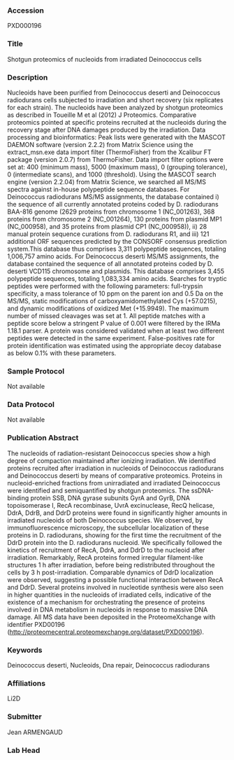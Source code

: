 ### Accession
PXD000196

### Title
Shotgun proteomics of nucleoids from irradiated Deinococcus cells

### Description
Nucleoids have been purified from Deinococcus deserti and Deinococcus radiodurans cells subjected to irradiation and short recovery (six replicates for each strain). The nucleoids have been analyzed by shotgun proteomics as described in Toueille M et al (2012) J Proteomics. Comparative proteomics pointed at specific proteins recruited at the nucleoids during the recovery stage after DNA damages produced by the irradiation. Data processing and bioinformatics: Peak lists were generated with the MASCOT DAEMON software (version 2.2.2) from Matrix Science using the extract_msn.exe data import filter (ThermoFisher) from the Xcalibur FT package (version 2.0.7) from ThermoFisher.  Data import filter options were set at: 400 (minimum mass), 5000 (maximum mass), 0 (grouping tolerance), 0 (intermediate scans), and 1000 (threshold). Using the MASCOT search engine (version 2.2.04) from Matrix Science, we searched all MS/MS spectra against in-house polypeptide sequence databases. For Deinococcus radiodurans MS/MS assignments, the database contained i) the sequence of all currently annotated proteins coded by D. radiodurans BAA-816 genome (2629 proteins from chromosome 1 (NC_001263), 368 proteins from chromosome 2 (NC_001264), 130 proteins from plasmid MP1 (NC_000958), and 35 proteins from plasmid CP1 (NC_000958)), ii) 28 manual protein sequence curations from D. radiodurans R1, and iii) 121 additional ORF sequences predicted by the CONSORF consensus prediction system.This database thus comprises 3,311 polypeptide sequences, totaling 1,006,757 amino acids. For Deinococcus  deserti MS/MS assignments, the database contained the sequence of all annotated proteins coded by D. deserti VCD115 chromosome and plasmids. This database comprises 3,455 polypeptide sequences, totaling 1,083,334 amino acids. Searches for tryptic peptides were performed with the following parameters: full-trypsin specificity, a mass tolerance of 10 ppm on the parent ion and 0.5 Da on the MS/MS, static modifications of carboxyamidomethylated Cys (+57.0215), and dynamic modifications of oxidized Met (+15.9949). The maximum number of missed cleavages was set at 1. All peptide matches with a peptide score below a stringent P value of 0.001 were filtered by the IRMa 1.18.1 parser. A protein was considered validated when at least two different peptides were detected in the same experiment. False-positives rate for protein identification was estimated using the appropriate decoy database as below 0.1% with these parameters.

### Sample Protocol
Not available

### Data Protocol
Not available

### Publication Abstract
The nucleoids of radiation-resistant Deinococcus species show a high degree of compaction maintained after ionizing irradiation. We identified proteins recruited after irradiation in nucleoids of Deinococcus radiodurans and Deinococcus deserti by means of comparative proteomics. Proteins in nucleoid-enriched fractions from unirradiated and irradiated Deinococcus were identified and semiquantified by shotgun proteomics. The ssDNA-binding protein SSB, DNA gyrase subunits GyrA and GyrB, DNA topoisomerase I, RecA recombinase, UvrA excinuclease, RecQ helicase, DdrA, DdrB, and DdrD proteins were found in significantly higher amounts in irradiated nucleoids of both Deinococcus species. We observed, by immunofluorescence microscopy, the subcellular localization of these proteins in D. radiodurans, showing for the first time the recruitment of the DdrD protein into the D. radiodurans nucleoid. We specifically followed the kinetics of recruitment of RecA, DdrA, and DdrD to the nucleoid after irradiation. Remarkably, RecA proteins formed irregular filament-like structures 1 h after irradiation, before being redistributed throughout the cells by 3 h post-irradiation. Comparable dynamics of DdrD localization were observed, suggesting a possible functional interaction between RecA and DdrD. Several proteins involved in nucleotide synthesis were also seen in higher quantities in the nucleoids of irradiated cells, indicative of the existence of a mechanism for orchestrating the presence of proteins involved in DNA metabolism in nucleoids in response to massive DNA damage. All MS data have been deposited in the ProteomeXchange with identifier PXD00196 (http://proteomecentral.proteomexchange.org/dataset/PXD000196).

### Keywords
Deinococcus deserti, Nucleoids, Dna repair, Deinococcus radiodurans

### Affiliations
Li2D

### Submitter
Jean ARMENGAUD

### Lab Head


